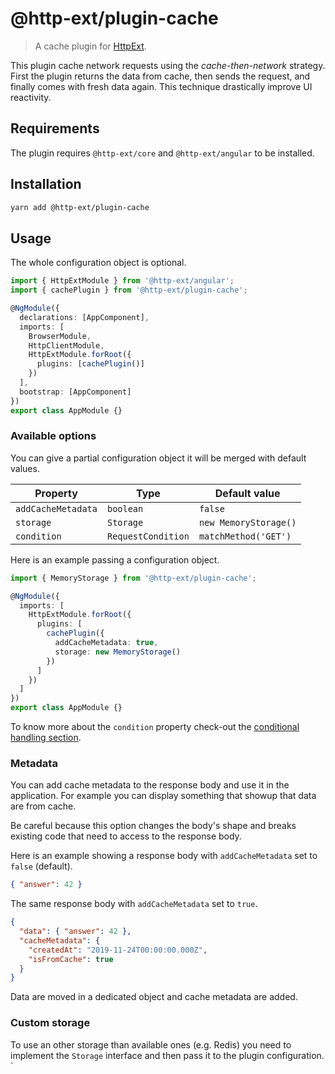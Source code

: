 # @http-ext/plugin-cache

> A cache plugin for [HttpExt](https://github.com/jscutlery/http-ext).

This plugin cache network requests using the *cache-then-network* strategy. First the plugin returns the data from cache, then sends the request, and finally comes with fresh data again. This technique drastically improve UI reactivity.

## Requirements

The plugin requires `@http-ext/core` and `@http-ext/angular` to be installed.

## Installation

```bash
yarn add @http-ext/plugin-cache
```

## Usage

The whole configuration object is optional.

```ts
import { HttpExtModule } from '@http-ext/angular';
import { cachePlugin } from '@http-ext/plugin-cache';

@NgModule({
  declarations: [AppComponent],
  imports: [
    BrowserModule,
    HttpClientModule,
    HttpExtModule.forRoot({
      plugins: [cachePlugin()]
    })
  ],
  bootstrap: [AppComponent]
})
export class AppModule {}
```

### Available options

You can give a partial configuration object it will be merged with default values.

| Property           | Type                    | Default value         |
| ------------------ | ----------------------- |---------------------- |
| `addCacheMetadata` | `boolean`               | `false`               |
| `storage`          | `Storage`               | `new MemoryStorage()` |
| `condition`        | `RequestCondition`      | `matchMethod('GET')`  |

Here is an example passing a configuration object.

```ts
import { MemoryStorage } from '@http-ext/plugin-cache';

@NgModule({
  imports: [
    HttpExtModule.forRoot({
      plugins: [
        cachePlugin({
          addCacheMetadata: true,
          storage: new MemoryStorage()
        })
      ]
    })
  ]
})
export class AppModule {}
```

To know more about the `condition` property check-out the [conditional handling section](https://github.com/jscutlery/http-ext#conditional-handling).

### Metadata

You can add cache metadata to the response body and use it in the application. For example you can display something that showup that data are from cache.

Be careful because this option changes the body's shape and breaks existing code that need to access to the response body.

Here is an example showing a response body with `addCacheMetadata` set to `false` (default).

```json
{ "answer": 42 }
```

The same response body with `addCacheMetadata` set to `true`.

```json
{
  "data": { "answer": 42 },
  "cacheMetadata": {
    "createdAt": "2019-11-24T00:00:00.000Z",
    "isFromCache": true
  }
}
```

Data are moved in a dedicated object and cache metadata are added.

### Custom storage

To use an other storage than available ones (e.g. Redis) you need to implement the `Storage` interface and then pass it to the plugin configuration.
`